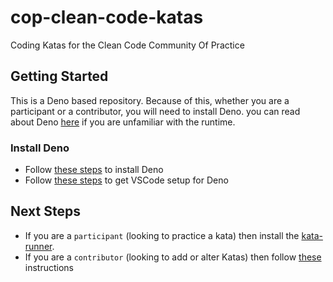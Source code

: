 # cop-clean-code-katas

Coding Katas for the Clean Code Community Of Practice

## Getting Started

This is a Deno based repository. Because of this, whether you are a participant
or a contributor, you will need to install Deno. you can read about Deno
[here](https://deno.com/) if you are unfamiliar with the runtime.

### Install Deno

- Follow
  [these steps](https://docs.deno.com/runtime/manual/getting_started/installation)
  to install Deno
- Follow
  [these steps](https://docs.deno.com/runtime/manual/getting_started/setup_your_environment#visual-studio-code)
  to get VSCode setup for Deno

## Next Steps

- If you are a `participant` (looking to practice a kata) then install the
  [kata-runner](https://github.com/rsm-hcd/kata-runner).
- If you are a `contributor` (looking to add or alter Katas) then follow
  [these](./documentation/contributors.md) instructions
